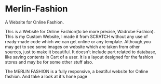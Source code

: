 # Merlin-Fashion
A Website for Online Fashion.

This is a Website for Online Fashion(to be more precise, Wadrobe Fashion).
This is my Custom Website, I made it from SCRATCH without any use of ready-made code which we can get online or any template.
Although,you may get to see some images on website which are taken from other sources, just to make it beautiful.
It doesn't include part related to database, like saving contents in Cart of a user. It is a layout designed for the fashion stores and may be for some other stuff also.

The MERLIN FASHION is a fully responsive, a beatiful website for Online fashion. And take a look at it's hone page

